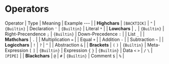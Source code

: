 # Operators

Operator | Type | Meaning | Example
 --- |
 |
**Highchars** |
`[BACKTICK]` |
`"` | `{Builtin}` | Declaration
`'` | `{Builtin}` | Literal
`*` |
 |
**Lowchars** |
`,` | `{Builtin}` | Right-Precendence
`;` | `{Builtin}` | Down-Precedence
`:` | | List
`_` |
 |
**Mathchars** |
`.` | | Multiplication
`=` | | Equal
`+` | | Addition
`-` | | Subtraction
`~` |
 |
**Logicchars** |
`!` |
`?` |
`^` | | Abstraction
`&` |
 |
**Brackets** |
`(` `)` | `{Builtin}` | Meta-Expression
`[` `]` | `{Builtin}` | Expression
`{` `}` | `{Builtin}` | Data
`<` `>` |
`/` `\` |
`[PIPE]` |
 |
**Blackchars** |
`@` |
`#` | `{Builtin}` | Comment
`$` |
`%` |
